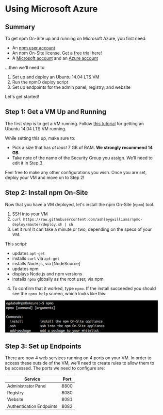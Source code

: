 # Using Microsoft Azure

## Summary

To get npm On-Site up and running on Microsoft Azure, you first need:

- An [npm user account]
- An npm On-Site license. Get a [free trial] here!
- A [Microsoft account] and an [Azure account]

...then we'll need to:

1. Set up and deploy an Ubuntu 14.04 LTS VM
2. Run the npmO deploy script
3. Set up endpoints for the admin panel, registry, and website

Let's get started!

## Step 1: Get a VM Up and Running

The first step is to get a VM running. Follow [this tutorial] for getting
an Ubuntu 14.04 LTS VM running.

While setting this up, make sure to:

- Pick a size that has *at least* 7 GB of RAM. **We strongly recommend 14 GB.**
- Take note of the name of the Security Group you assign. We'll need to edit it
  in Step 3.

Feel free to make any other configurations you wish. Once you are set, deploy
your VM and move on to Step 2!

## Step 2: Install npm On-Site

Now that you have a VM deployed, let's install the npm On-Site (`npmo`) tool.

1. SSH into your VM
2. `curl https://raw.githubusercontent.com/ashleygwilliams/npmo-deploy/master/deploy.sh | sh`
3. Let it run! It can take a minute or two, depending on the specs of your VM.

  This script:

  - updates `apt-get`
  - installs `curl` via `apt-get`
  - installs Node.js, via [NodeSource]
  - updates npm
  - displays Node.js and npm versions
  - installs `npmo` globally as the root user, via npm


4. To confirm that it worked, type `npmo`. If the install succeeded you should see the
   `npmo help` screen, which looks like this:

  ![npmo help in terminal](/gitbook/images/npmo-help.png)

## Step 3: Set up Endpoints 

There are now 4 web services running on 4 ports on your VM. In order to access these
outside of the VM, we'll need to create rules to allow them to be accessed. The ports
we need to configure are:

| Service                   | Port  |
|-------------------------- |------ |
| Administrator Panel       | 8800  |
| Registry                  | 8080  |
| Website                   | 8081  |
| Authentication Endpoints  | 8082  |

[npm user account]: https://www.npmjs.com/signup
[free trial]: https://www.npmjs.com/on-site#free-trial
[Microsoft account]: https://signup.live.com/signup
[Azure account]: https://azure.microsoft.com/free/
[Microsoft Azure portal]: https://portal.azure.com/
[this tutorial]: https://azure.microsoft.com/en-us/documentation/articles/virtual-machines-linux-tutorial-portal-rm/
[deploy script]: https://github.com/ashleygwilliams/npmo-deploy/blob/master/deploy.sh
